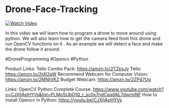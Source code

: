 # Drone-Face-Tracking

[![Watch Video](https://github.com/murtazahassan/Tello-Object-Tracking/blob/master/Programming%20Drone.jpg)](https://www.youtube.com/playlist?list=PLMoSUbG1Q_r8ib2U4AbC_mPTsa-u9HoP_)

In this video we will learn  how to program a drone to move around using python. We will also learn how to get the camera feed from this drone and run OpenCV functions on it . As an example we will detect  a face and make the drone follow it around. 


#DroneProgramming
#Opencv
#Python

Product Links:
Tello Combo Pack: 
https://amzn.to/2TZpsJy
Tello:
https://amzn.to/2t4l2pW 
Recommend Webcam for Computer Vision:
https://amzn.to/2MNtVKZ
Budget Webcam:
https://amzn.to/2ZP47Ug

Links:
OpenCV Python Complete Course:
https://www.youtube.com/watch?v=CJXIjApHYVs&list=PLMoSUbG1Q_r_sc0x7ndCsqdIkL7dwrmNF
How to install Opencv in Python:
https://youtu.be/CJXIjApHYVs

